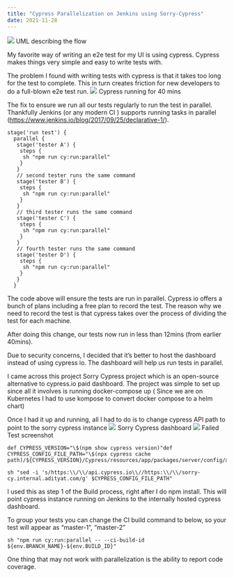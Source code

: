```yaml
---
title: "Cypress Parallelization on Jenkins using Sorry-Cypress"
date: 2021-11-28
---
```

<image src="https://miro.medium.com/max/700/1*yY9SFEJOYOzct_6LR4SzzA.png"/>
UML describing the flow

My favorite way of writing an e2e test for my UI is using cypress. Cypress makes things very simple and easy to write tests with.

The problem I found with writing tests with cypress is that it takes too long for the test to complete. This in turn creates friction for new developers to do a full-blown e2e test run.
<image src="https://miro.medium.com/max/700/1*ubufLTQ-htrHFWu2CSWiRQ.png"/>
Cypress running for 40 mins

The fix to ensure we run all our tests regularly to run the test in parallel. Thankfully Jenkins (or any modern CI ) supports running tasks in parallel (https://www.jenkins.io/blog/2017/09/25/declarative-1/).
```
stage('run test') {
  parallel {
   stage('tester A') {
    steps {
     sh "npm run cy:run:parallel"
    }
   }
   // second tester runs the same command
   stage('tester B') {
    steps {
     sh "npm run cy:run:parallel"
    }
   }
   // third tester runs the same command
   stage('tester C') {
    steps {
     sh "npm run cy:run:parallel"
    }
   }
   // fourth tester runs the same command
   stage('tester D') {
    steps {
     sh "npm run cy:run:parallel"
    }
   }
  }
```
The code above will ensure the tests are run in parallel. Cypress io offers a bunch of plans including a free plan to record the test. The reason why we need to record the test is that cypress takes over the process of dividing the test for each machine.

After doing this change, our tests now run in less than 12mins (from earlier 40mins).

Due to security concerns, I decided that it’s better to host the dashboard instead of using cypress io. The dashboard will help us run tests in parallel.

I came across this project Sorry Cypress project which is an open-source alternative to cypress.io paid dashboard.
The project was simple to set up since all it involves is running docker-compose up ( Since we are on Kubernetes I had to use kompose to convert docker compose to a helm chart)

Once I had it up and running, all I had to do is to change cypress API path to point to the sorry cypress instance
<image src="https://miro.medium.com/max/700/1*ZRR4qC7UXfokegqkH_kMnw.png"/>
Sorry Cypress dashboard
<image src="https://miro.medium.com/max/700/1*xL2nuFfKwPlt2cFJl-NUrA.png"/>
Failed Test screenshot
```
def CYPRESS_VERSION="\$(npm show cypress version)"def CYPRESS_CONFIG_FILE_PATH="\$(npx cypress cache path)/${CYPRESS_VERSION}/Cypress/resources/app/packages/server/config/app.yml"
          
sh "sed -i 's/https:\\/\\/api.cypress.io\\//https:\\/\\/sorry-cy.internal.adityat.com/g' $CYPRESS_CONFIG_FILE_PATH"
```
I used this as step 1 of the Build process, right after I do npm install. This will point cypress instance running on Jenkins to the internally hosted cypress dashboard.

To group your tests you can change the CI build command to below, so your test will appear as “master-1”, “master-2”
```
sh "npm run cy:run:parallel -- --ci-build-id ${env.BRANCH_NAME}-${env.BUILD_ID}"
```
One thing that may not work with parallelization is the ability to report code coverage.

